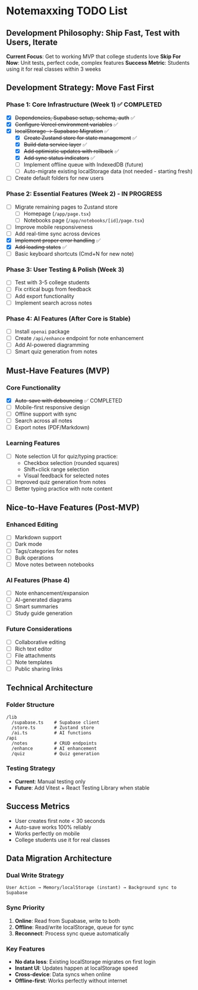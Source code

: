 # Notemaxxing TODO List

## Development Philosophy: Ship Fast, Test with Users, Iterate

**Current Focus**: Get to working MVP that college students love
**Skip For Now**: Unit tests, perfect code, complex features
**Success Metric**: Students using it for real classes within 3 weeks

## Development Strategy: Move Fast First

### Phase 1: Core Infrastructure (Week 1) ✅ COMPLETED

- [x] ~~Dependencies, Supabase setup, schema, auth~~ ✅
- [x] ~~Configure Vercel environment variables~~ ✅
- [x] ~~localStorage → Supabase Migration~~ ✅
  - [x] ~~Create Zustand store for state management~~ ✅
  - [x] ~~Build data service layer~~ ✅
  - [x] ~~Add optimistic updates with rollback~~ ✅
  - [x] ~~Add sync status indicators~~ ✅
  - [ ] Implement offline queue with IndexedDB (future)
  - [ ] Auto-migrate existing localStorage data (not needed - starting fresh)
- [ ] Create default folders for new users

### Phase 2: Essential Features (Week 2) - IN PROGRESS

- [ ] Migrate remaining pages to Zustand store
  - [ ] Homepage (`/app/page.tsx`)
  - [ ] Notebooks page (`/app/notebooks/[id]/page.tsx`)
- [ ] Improve mobile responsiveness
- [ ] Add real-time sync across devices
- [x] ~~Implement proper error handling~~ ✅
- [x] ~~Add loading states~~ ✅
- [ ] Basic keyboard shortcuts (Cmd+N for new note)

### Phase 3: User Testing & Polish (Week 3)

- [ ] Test with 3-5 college students
- [ ] Fix critical bugs from feedback
- [ ] Add export functionality
- [ ] Implement search across notes

### Phase 4: AI Features (After Core is Stable)

- [ ] Install `openai` package
- [ ] Create `/api/enhance` endpoint for note enhancement
- [ ] Add AI-powered diagramming
- [ ] Smart quiz generation from notes

## Must-Have Features (MVP)

### Core Functionality

- [x] ~~Auto-save with debouncing~~ ✅ COMPLETED
- [ ] Mobile-first responsive design
- [ ] Offline support with sync
- [ ] Search across all notes
- [ ] Export notes (PDF/Markdown)

### Learning Features

- [ ] Note selection UI for quiz/typing practice:
  - Checkbox selection (rounded squares)
  - Shift+click range selection
  - Visual feedback for selected notes
- [ ] Improved quiz generation from notes
- [ ] Better typing practice with note content

## Nice-to-Have Features (Post-MVP)

### Enhanced Editing

- [ ] Markdown support
- [ ] Dark mode
- [ ] Tags/categories for notes
- [ ] Bulk operations
- [ ] Move notes between notebooks

### AI Features (Phase 4)

- [ ] Note enhancement/expansion
- [ ] AI-generated diagrams
- [ ] Smart summaries
- [ ] Study guide generation

### Future Considerations

- [ ] Collaborative editing
- [ ] Rich text editor
- [ ] File attachments
- [ ] Note templates
- [ ] Public sharing links

## Technical Architecture

### Folder Structure

```
/lib
  /supabase.ts    # Supabase client
  /store.ts       # Zustand store
  /ai.ts          # AI functions
/api
  /notes          # CRUD endpoints
  /enhance        # AI enhancement
  /quiz           # Quiz generation
```

### Testing Strategy

- **Current**: Manual testing only
- **Future**: Add Vitest + React Testing Library when stable

## Success Metrics

- User creates first note < 30 seconds
- Auto-save works 100% reliably
- Works perfectly on mobile
- College students use it for real classes

## Data Migration Architecture

### Dual Write Strategy

```
User Action → Memory/localStorage (instant) → Background sync to Supabase
```

### Sync Priority

1. **Online**: Read from Supabase, write to both
2. **Offline**: Read/write localStorage, queue for sync
3. **Reconnect**: Process sync queue automatically

### Key Features

- **No data loss**: Existing localStorage migrates on first login
- **Instant UI**: Updates happen at localStorage speed
- **Cross-device**: Data syncs when online
- **Offline-first**: Works perfectly without internet
